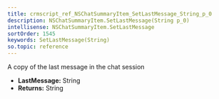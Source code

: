 ```yaml
---
title: crmscript_ref_NSChatSummaryItem_SetLastMessage_String_p_0
description: NSChatSummaryItem.SetLastMessage(String p_0)
intellisense: NSChatSummaryItem.SetLastMessage
sortOrder: 1545
keywords: SetLastMessage(String)
so.topic: reference
---
```



A copy of the last message in the chat session



* **LastMessage:** String
* **Returns:** String


